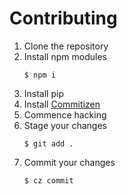 # Contributing

1. Clone the repository
1. Install npm modules
   ```shell
   $ npm i
   ```
1. Install pip
1. Install [Commitizen](https://commitizen-tools.github.io/commitizen/)
1. Commence hacking
1. Stage your changes
   ```shell
   $ git add .
   ```
1. Commit your changes
   ```shell
   $ cz commit
   ```
